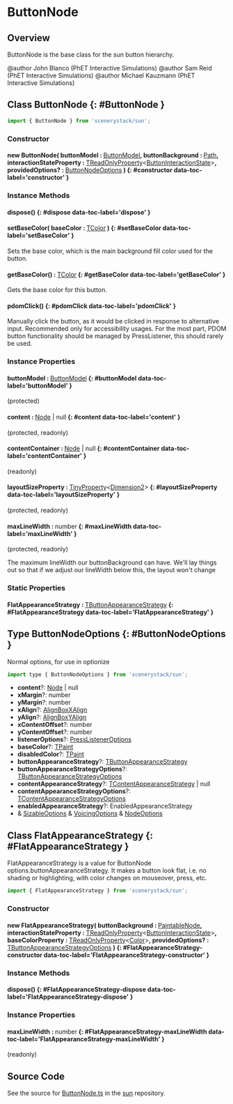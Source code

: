 # ButtonNode

## Overview

ButtonNode is the base class for the sun button hierarchy.

@author John Blanco (PhET Interactive Simulations)
@author Sam Reid (PhET Interactive Simulations)
@author Michael Kauzmann (PhET Interactive Simulations)

## Class ButtonNode {: #ButtonNode }


```js
import { ButtonNode } from 'scenerystack/sun';
```
### Constructor

#### new ButtonNode( buttonModel : <span style="font-weight: 400;">[ButtonModel](../sun/ButtonModel.md)</span>, buttonBackground : <span style="font-weight: 400;">[Path](../scenery/Path.md)</span>, interactionStateProperty : <span style="font-weight: 400;">[TReadOnlyProperty](../axon/TReadOnlyProperty.md)&lt;[ButtonInteractionState](../sun/ButtonInteractionState.md)&gt;</span>, providedOptions? : <span style="font-weight: 400;">[ButtonNodeOptions](../sun/ButtonNode.md#ButtonNodeOptions)</span> ) {: #constructor data-toc-label='constructor' }

### Instance Methods

#### dispose() {: #dispose data-toc-label='dispose' }

#### setBaseColor( baseColor : <span style="font-weight: 400;">[TColor](../scenery/TColor.md)</span> ) {: #setBaseColor data-toc-label='setBaseColor' }

Sets the base color, which is the main background fill color used for the button.

#### getBaseColor() : <span style="font-weight: 400;">[TColor](../scenery/TColor.md)</span> {: #getBaseColor data-toc-label='getBaseColor' }

Gets the base color for this button.

#### pdomClick() {: #pdomClick data-toc-label='pdomClick' }

Manually click the button, as it would be clicked in response to alternative input. Recommended only for
accessibility usages. For the most part, PDOM button functionality should be managed by PressListener, this should
rarely be used.

### Instance Properties

#### buttonModel : <span style="font-weight: 400;">[ButtonModel](../sun/ButtonModel.md)</span> {: #buttonModel data-toc-label='buttonModel' }

(protected)

#### content : <span style="font-weight: 400;">[Node](../scenery/Node.md) | <span style="color: hsla(calc(var(--md-hue) + 180deg),80%,40%,1);">null</span></span> {: #content data-toc-label='content' }

(protected, readonly)

#### contentContainer : <span style="font-weight: 400;">[Node](../scenery/Node.md) | <span style="color: hsla(calc(var(--md-hue) + 180deg),80%,40%,1);">null</span></span> {: #contentContainer data-toc-label='contentContainer' }

(readonly)

#### layoutSizeProperty : <span style="font-weight: 400;">[TinyProperty](../axon/TinyProperty.md)&lt;[Dimension2](../dot/Dimension2.md)&gt;</span> {: #layoutSizeProperty data-toc-label='layoutSizeProperty' }

(protected, readonly)

#### maxLineWidth : <span style="font-weight: 400;"><span style="color: hsla(calc(var(--md-hue) + 180deg),80%,40%,1);">number</span></span> {: #maxLineWidth data-toc-label='maxLineWidth' }

(protected, readonly)

The maximum lineWidth our buttonBackground can have. We'll lay things out so that if we adjust our lineWidth below
this, the layout won't change

### Static Properties

#### FlatAppearanceStrategy : <span style="font-weight: 400;">[TButtonAppearanceStrategy](../sun/TButtonAppearanceStrategy.md)</span> {: #FlatAppearanceStrategy data-toc-label='FlatAppearanceStrategy' }



## Type ButtonNodeOptions {: #ButtonNodeOptions }


Normal options, for use in optionize

```js
import type { ButtonNodeOptions } from 'scenerystack/sun';
```
- **content**?: [Node](../scenery/Node.md) | <span style="color: hsla(calc(var(--md-hue) + 180deg),80%,40%,1);">null</span>
- **xMargin**?: <span style="color: hsla(calc(var(--md-hue) + 180deg),80%,40%,1);">number</span>
- **yMargin**?: <span style="color: hsla(calc(var(--md-hue) + 180deg),80%,40%,1);">number</span>
- **xAlign**?: [AlignBoxXAlign](../scenery/AlignBox.md#AlignBoxXAlign)
- **yAlign**?: [AlignBoxYAlign](../scenery/AlignBox.md#AlignBoxYAlign)
- **xContentOffset**?: <span style="color: hsla(calc(var(--md-hue) + 180deg),80%,40%,1);">number</span>
- **yContentOffset**?: <span style="color: hsla(calc(var(--md-hue) + 180deg),80%,40%,1);">number</span>
- **listenerOptions**?: [PressListenerOptions](../scenery/PressListener.md#PressListenerOptions)
- **baseColor**?: [TPaint](../scenery/TPaint.md)
- **disabledColor**?: [TPaint](../scenery/TPaint.md)
- **buttonAppearanceStrategy**?: [TButtonAppearanceStrategy](../sun/TButtonAppearanceStrategy.md)
- **buttonAppearanceStrategyOptions**?: [TButtonAppearanceStrategyOptions](../sun/TButtonAppearanceStrategy.md#TButtonAppearanceStrategyOptions)
- **contentAppearanceStrategy**?: [TContentAppearanceStrategy](../sun/TContentAppearanceStrategy.md) | <span style="color: hsla(calc(var(--md-hue) + 180deg),80%,40%,1);">null</span>
- **contentAppearanceStrategyOptions**?: [TContentAppearanceStrategyOptions](../sun/TContentAppearanceStrategy.md#TContentAppearanceStrategyOptions)
- **enabledAppearanceStrategy**?: EnabledAppearanceStrategy
- &amp; [SizableOptions](../scenery/Sizable.md#SizableOptions) &amp; [VoicingOptions](../scenery/Voicing.md#VoicingOptions) &amp; [NodeOptions](../scenery/Node.md#NodeOptions)




## Class FlatAppearanceStrategy {: #FlatAppearanceStrategy }


FlatAppearanceStrategy is a value for ButtonNode options.buttonAppearanceStrategy. It makes a
button look flat, i.e. no shading or highlighting, with color changes on mouseover, press, etc.

```js
import { FlatAppearanceStrategy } from 'scenerystack/sun';
```
### Constructor

#### new FlatAppearanceStrategy( buttonBackground : <span style="font-weight: 400;">[PaintableNode](../scenery/Paintable.md#PaintableNode)</span>, interactionStateProperty : <span style="font-weight: 400;">[TReadOnlyProperty](../axon/TReadOnlyProperty.md)&lt;[ButtonInteractionState](../sun/ButtonInteractionState.md)&gt;</span>, baseColorProperty : <span style="font-weight: 400;">[TReadOnlyProperty](../axon/TReadOnlyProperty.md)&lt;[Color](../scenery/Color.md)&gt;</span>, providedOptions? : <span style="font-weight: 400;">[TButtonAppearanceStrategyOptions](../sun/TButtonAppearanceStrategy.md#TButtonAppearanceStrategyOptions)</span> ) {: #FlatAppearanceStrategy-constructor data-toc-label='FlatAppearanceStrategy-constructor' }

### Instance Methods

#### dispose() {: #FlatAppearanceStrategy-dispose data-toc-label='FlatAppearanceStrategy-dispose' }

### Instance Properties

#### maxLineWidth : <span style="font-weight: 400;"><span style="color: hsla(calc(var(--md-hue) + 180deg),80%,40%,1);">number</span></span> {: #FlatAppearanceStrategy-maxLineWidth data-toc-label='FlatAppearanceStrategy-maxLineWidth' }

(readonly)



## Source Code

See the source for [ButtonNode.ts](https://github.com/phetsims/sun/blob/main/js/buttons/ButtonNode.ts) in the [sun](https://github.com/phetsims/sun) repository.
